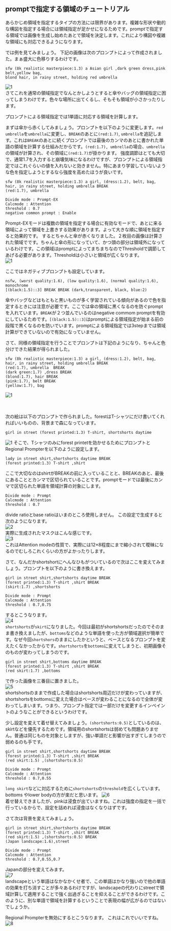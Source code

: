 ## promptで指定する領域のチュートリアル
あらかじめ領域を指定するタイプの方法には限界があります。複雑な形状や動的な構図を指定する場合には領域指定が足かせになるためです。promptで指定する領域では画像を生成し始めたあとで領域を決定します。これにより構図や複雑な領域にも対応できるようになります。

では例を見てみましょう。
下記の画像は次のプロンプトによって作成されました。まぁ盛大に色移りするわけです。
```
sfw (8k realistic masterpiece:1.3) a Asian girl ,dark green dress,pink belt,yellow bag,
blond hair, in rainy street, holding red umbrella
```
![1](https://github.com/hako-mikan/sd-webui-regional-prompter/blob/imgs/ptutorial9.png)  
さてこれを通常の領域指定でなんとかしようとすると傘やバッグの領域指定に困ってしまうわけです。色々な場所に出てくるし、そもそも領域が小さかったりします。

プロンプトによる領域指定では1単語に対応する領域を計算します。

まずは傘から赤くしてみましょう。プロンプトを以下のように変更します。`red umbrella`を`umbrella`に変更し、`BREAK`のあとに`(red:1.7)`, `umbrella`を追記します。これは`BREAK`のあとに続くプロンプトでは最後のカンマのあとに書かれた単語の領域を計算する仕組みだからです。`(red:1.7), umbrella`の場合、`umbrella`の領域が計算され、その領域に`(red:1.7)`が掛かります。
強度調節はとても大切で、通常1.7を入力すると崩壊気味になるわけですが、プロンプトによる領域指定ではこれぐらいの値を入れないと効きません。特にあまり学習していないような色を指定しようとするなら強度を高めたほうが良いです。
```
sfw (8k realistic masterpiece:1.3) a girl, (dress:1.2), belt, bag, hair, in rainy street, holding umbrella BREAK
(red:1.7), umbrella  
```

```
Divide mode : Prompt-EX
Calcmode : Attention
threshold : 0.7
negative common prompt : Enable
```
Prompt-EXモードは複数の領域を指定する場合に有効なモードで、あとに来る領域によって領域を上書きする効果があります。よって大きな順に領域を指定すると効果的です。
するとちゃんと傘が赤くなりました。２枚目の画像は計算された領域でです。ちゃんと傘の形になっていて、かつ頭の部分は領域外になっているわけです。この領域はpromptによってまちまちなのでThresholdで調節してあげる必要があります。Thresholdは小さいと領域が広くなります。  
![1](https://github.com/hako-mikan/sd-webui-regional-prompter/blob/imgs/ptutorial11.png)

ここではネガティブプロンプトも設定しています。
```
nsfw, (worst quality:1.6), (low quality:1.6), (normal quality:1.6), monochrome 
[(black:1.5)::3] BREAK BREAK (dark,transparent, black, blue:2)  
```
傘やバッグなどはもともと黒いものが多く学習されている傾向があるので色を指定するときには注意が必要です。ここでは傘の領域に黒くなるのを防ぐpromptを入れています。`BREAK`が２つ並んでいるのはnegative commom promptを有効にしているためです。`[(black:1.5)::3]`はpromptによる領域指定が始まる前の段階で黒くなるのを防いでいます。promptによる領域指定では3stepまでは領域計算ができていないので有効になっていません。

さて、同様の領域指定を行うことでプロンプトは下記のようになり、ちゃんと色分けできた結果が得られました。

```
sfw (8k realistic masterpiece:1.3) a girl, (dress:1.2), belt, bag, hair, in rainy street, holding umbrella BREAK
(red:1.7), umbrella  BREAK
(dark green:1.7) ,dress BREAK
(blond:1.7), hair BREAK
(pink:1.7), belt BREAK
(yellow:1.7), bag
```

![1](https://github.com/hako-mikan/sd-webui-regional-prompter/blob/imgs/ptutorial10.png)

  　
  
次の絵は以下のプロンプトで作られました。forestはT-シャツにだけ書いてくれればいいものの、背景まで森になっています。
```
girl in street (forest printed:1.3) T-shirt, shortshorts daytime
```
![1](https://github.com/hako-mikan/sd-webui-regional-prompter/blob/imgs/ptutorial1.png)
そこで、Tシャツのみにforest printetを効かせるためにプロンプトとRegional Prompterを以下のように設定します。
```
lady in street shirt,shortshorts daytime BREAK
(forest printed:1.3) T-shirt ,shirt
```
ここで大切なのはshirtがBREAKの前に入っていることと、BREAKのあと、最後にあることとカンマで区切られていることです。promptモードでは最後にカンマで区切られた単語を領域計算の対象にします。
```
Divide mode : Prompt
Calcmode : Attention
threshold : 0.7
```
divide ratioとbase ratioはいまのところ使用しません。
この設定で生成すると次のようになります。  
![2](https://github.com/hako-mikan/sd-webui-regional-prompter/blob/imgs/ptutorial2.png)  
実際に生成されたマスクはこんな感じです。    
![3](https://github.com/hako-mikan/sd-webui-regional-prompter/blob/imgs/ptutorial3.png)    
これはAttention modeの性質で、実際には12×8程度にまで縮小されて曖昧になるのでむしろこれくらいの方がよかったりします。

さて、なんだかshortshortにへんなひもがついているので次はここを変えてみましょう。プロンプトを以下のように書き換えます。
```
girl in street shirt,shortshorts daytime BREAK
(forest printed:1.3) T-shirt ,shirt BREAK
(skirt:1.7) ,shortshorts
```
```
Divide mode : Prompt
Calcmode : Attention
threshold : 0.7,0.75
```
するとこうなります。  
![4](https://github.com/hako-mikan/sd-webui-regional-prompter/blob/imgs/ptutorial4.png)    
`shortshorts`が`skirt`になりました。今回は最初がshortshortsだったのでそのまま書き換えましたが、`bottoms`などのような単語を使った方が領域選択が簡単です。なぜ今回`shortshors`のままにしたかというと、ベースとなるプロンプトを変えたくなかったからです。`shortshorts`を`bottoms`に変えてしまうと、初期画像そのものが変わってしまうのです。

```
girl in street shirt,bottoms daytime BREAK
(forest printed:1.3) T-shirt ,shirt BREAK
(red skirt:1.7) ,bottoms
```
で作った画像を三番目に置きました。  
![5](https://github.com/hako-mikan/sd-webui-regional-prompter/blob/imgs/ptutorial5.png)   
shortshortsのままで作成した場合はshortshorts周辺だけが変わっていますが、shortshortsをbottomsに変えた場合はベースが変わることになるので全体が変わってしまいます。つまり、プロンプト指定では一部だけを変更するインペイントのようなことができるというわけです。

少し設定を変えて着せ替えてみましょう。`(shortshorts:0.5)`としているのは、skirtなどを優先するためです。領域用のshortshortsは弱めても問題ありません。普通は同じものを対象としますが、強い単語だと影響が出すぎてしまうので弱めるのも手です。

```
girl in street shirt,shortshorts daytime BREAK
(forest printed:1.3) T-shirt ,shirt BREAK
(red skirt:1.5) ,(shortshorts:0.5)
```
```
Divide mode : Prompt
Calcmode : Attention
threshold : 0.7,0.55
```
`long skirt`などに対応するために`shortshorts`の`threshold`を広くしています。bottoms やlower bodyの方が楽だと思います。
![6](https://github.com/hako-mikan/sd-webui-regional-prompter/blob/imgs/ptutorial6.png)  
着せ替えできましたが、pinkは浸食が出ていますね。これは強度の指定を一括で行っているからで、設定を詰めれば浸食はなくなりはずです。

さて次は背景を変えてみましょう。

```
girl in street shirt,shortshorts daytime BREAK
(forest printed:1.3) T-shirt ,shirt BREAK
(red skirt:1.5) ,(shortshorts:0.5) BREAK
(Japan landscape:1.6),street
```
```
Divide mode : Prompt
Calcmode : Attention
threshold : 0.7,0.55,0.7
```
Japanの部分を変えてみます。  
![7](https://github.com/hako-mikan/sd-webui-regional-prompter/blob/imgs/ptutorial7.png)  
landscapeという単語はなかなかくせ者で、この単語はかなり強いので他の単語の効果を打ち消すことが多々あるわけですが、landscapeの代わりにstreetで領域計算して適用することで強く出過ぎることを抑えることができるわけです。このように、別な単語で領域を計算するということで表現の幅が広がるのではないでしょうか。

Regional Prompterを無効にするとこうなります。
これはこれでいいですね。
![8](https://github.com/hako-mikan/sd-webui-regional-prompter/blob/imgs/ptutorial8.png)    
